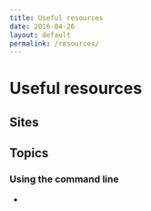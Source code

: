 ```yaml
---
title: Useful resources
date: 2016-04-26
layout: default
permalink: /resources/
---
```


# Useful resources

## Sites

## Topics

### Using the command line

* 